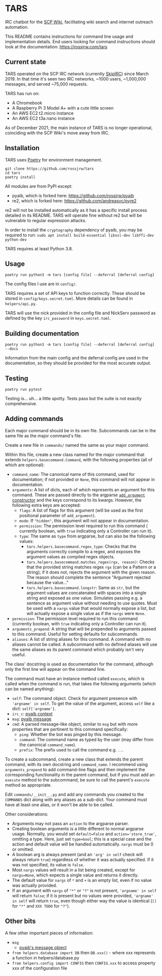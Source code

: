 # TARS

IRC chatbot for the [SCP Wiki](https://scpwiki.com), facilitating wiki
search and internet outreach automation.

This README contains instructions for command line usage and implementation
details. End users looking for command instructions should look at the
documentation: https://rossjrw.com/tars

## Current state

TARS operated on the SCP IRC network (currently
[SkipIRC](http://05command.wikidot.com/skipirc:home)) since March 2019. In
that time it's seen two IRC networks, ~1000 users, ~1,000,000 messages, and
served ~75,000 requests.

TARS has run on:

* A Chromebook
* A Raspberry Pi 3 Model A+ with a cute little screen
* An AWS EC2 t2.micro instance
* An AWS EC2 t3a.nano instance

As of December 2021, the main instance of TARS is no longer operational,
coinciding with the SCP Wiki's move away from IRC.

## Installation

TARS uses [Poetry](https://github.com/python-poetry/poetry) for environment
management.

```shell
git clone https://github.com/rossjrw/tars
cd tars
poetry install
```

All modules are from PyPI except:

- pyaib, which is forked here: https://github.com/rossjrw/pyaib
- re2, which is forked here: https://github.com/andreasvc/pyre2

re2 will not be installed automatically as it has a specific install process
detailed in its README. TARS will operate fine without re2 but will be
vulnerable to regular expression attacks.

In order to install the `cryptography` dependency of pyaib, you may be required
to run:
`sudo apt install build-essential libssl-dev libffi-dev python-dev`

TARS requires at least Python 3.8.

## Usage

```shell
poetry run python3 -m tars [config file] --deferral [deferral config]
```

The config files I use are in `config/`.

TARS requires a set of API keys to function correctly. These should be stored
in `config/keys.secret.toml`. More details can be found in `helpers/api.py`.

TARS will use the nick provided in the config file and NickServ password as
defined by the key `irc_password` in `keys.secret.toml`.

## Building documentation

```shell
poetry run python3 -m tars [config file] --deferral [deferral config] --docs
```

Information from the main config and the deferral config are used in the
documentation, so they should be provided for the most accurate output.

## Testing

```shell
poetry run pytest
```

Testing is... uh... a little spotty. Tests pass but the suite is not exactly
comprehensive.

## Adding commands

Each major command should be in its own file. Subcommands can be in the same
file as the major command's file.

Create a new file in `commands/` named the same as your major command.

Within this file, create a new class named for the major command that extends
`helpers.basecommand.Command`, with the following properties (all of which are
optional):

* `command_name`: The canonical name of this command, used for documentation;
  if not provided or `None`, this command will not appear in documentation.
* `arguments`: A list of dicts, each of which represents an argument for this
  command. These are passed directly to the argparse [`add_argument`
  constructor](https://docs.python.org/3/library/argparse.html#the-add-argument-method)
  and the keys correspond to its kwargs. However, the following extra keys are
  accepted:
    * `flags`: A list of flags for this argument (will be used as the first
      positional parameter of `add_argument`).
    * `mode`: If `"hidden"`, this argument will not appear in documentation.
    * `permission`: The permission level required to run this command (
      currently boolean, with `true` indicating only a Controller can run it).
    * `type`: The same as `type` from argparse, but can also be the following
      values:
        * `tars.helpers.basecommand.regex_type`: Checks that the arguments
          correctly compile to a regex, and exposes the argument values as
          compiled regex objects.
        * `tars.helpers.basecommand.matches_regex(rgx, reason)`: Checks that
          the provided string matches regex `rgx` (can be a Pattern or a
          string); if it does not, rejects the argument with the given reason.
          The reason should complete the sentence "Argument rejected because
          the value..."
        * `tars.helpers.basecommand.longstr`: Same as `str`, but the argument
          values are concatenated with spaces into a single string and exposed
          as one value. Simulates passing e.g. a sentence as argument value
          without needing to use quotes. Must be used with a `nargs` value that
          would normally expose a list, but will actually expose a single value
          as if the
          `nargs` were `None`.
* `permission`: The permission level required to run this command (currently
  boolean, with `true` indicating only a Controller can run it).
* `arguments_prepend`: A string that will be prepended to arguments passed to
  this command. Useful for setting defaults for subcommands.
* `aliases`: A list of string aliases for this command. A command with no
  aliases cannot be called. A subcommand with no defined aliases will use the
  same aliases as its parent command which probably isn't very useful.

The class' docstring is used as documentation for the command, although only
the first line will appear on the command line.

The command must have an instance method called `execute`, which is called when
the command is run, that takes the following arguments (which can be named
anything):

* `self`: The command object. Check for argument presence
  with `'argname' in self`. To get the value of the argument, access `self`
  like a dict:
  `self['argname']`.
* `irc_c`: [pyaib context](https://github.com/facebook/pyaib/wiki/Plugin-Writing#context-object)
* `msg`: [pyaib message](https://github.com/facebook/pyaib/wiki/Plugin-Writing#message-object)
* `cmd`: A parsed message-like object, similar to `msg` but with more
  properties that are pertinent to this command specifically:
    * `ping`: Whether the bot was pinged by this message.
    * `command`: The command name as typed by the user (may differ from the
      canonical `command_name`).
    * `prefix`: The prefix used to call the command e.g. `..`.

To create a subcommand, create a new class that extends the parent command,
with its own docstring and `command_name`. I recommend using
`arguments_prepend` to add command-line flags and then implement the
corresponding functionality in the parent command, but if you must add
an `execute` method to the subcommand, be sure to call the parent's `execute`
method as appropriate.

Edit `commands/__init__.py` and add any commands you created to the `COMMANDS`
dict along with any aliases as a sub-dict. Your command must have at least one
alias, or it won't be able to be called.

Other considerations:

* Arguments may not pass an `action` to the argparse parser.
* Creating boolean arguments is a little different to normal argparse usage.
  Normally, you would set `default=False` and `action='store_true'`, omitting a
  type. Here, just set `type=bool`; this is a special case and the action and
  default value will be handled automatically. `nargs` must be 0 or omitted.
* A boolean arg is always present (and an `'arg' in self` check will always
  return `true`) regardless of whether it was actually specified. If it was not
  specified, its value is `false`.
* Most `nargs` values will result in a list being created, except for
  `nargs=None`, which expects a single value and returns it directly.
* The default value for `nargs` of `*` and `+` is an empty list, even if no
  value was actually provided.
* If an argument with `nargs` of `"*"` or `"?"` is not
  present, `'argname' in self` will return `false`; if it _is_ present but no
  values were provided,
  `'argname' in self` will return `true`, even though either way the value is
  identical (`[]` for `"*"` and `XXX TODO` for `"?"`).

## Other bits

A few other important pieces of information:

* `msg`
  - [pyaib's message object](https://github.com/facebook/pyaib/wiki/Plugin-Writing#message-object)
* `from helpers.database import DB` then `DB.xxx()` - where xxx represents a
  function in helpers/database.py
* `from helpers.config import CONFIG` then `CONFIG.xxx` to access property xxx
  of the configuration file
